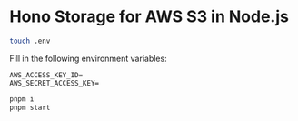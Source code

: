 # Hono Storage for AWS S3 in Node.js

```bash
touch .env
```

Fill in the following environment variables:

```env
AWS_ACCESS_KEY_ID=
AWS_SECRET_ACCESS_KEY=
```

```bash
pnpm i
pnpm start
```

